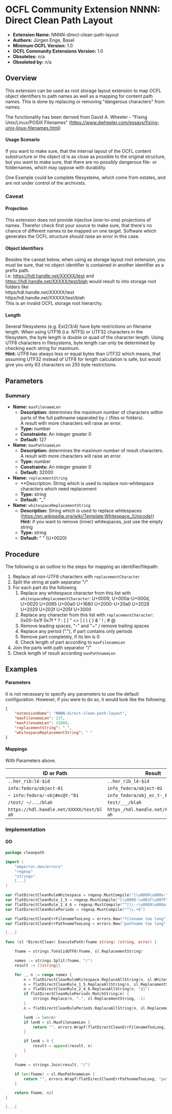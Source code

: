 # OCFL Community Extension NNNN: Direct Clean Path Layout

* **Extension Name:** NNNN-direct-clean-path-layout
* **Authors:** Jürgen Enge, Basel
* **Minimum OCFL Version:** 1.0
* **OCFL Community Extensions Version:** 1.0
* **Obsoletes:** n/a
* **Obsoleted by:** n/a

## Overview

This extension can be used as root storage layout extension to map OCFL object
identifiers to path names as well as a mapping for content path names.
This is done by replacing or removing "dangerous characters" from names.

The functionality has been derived from David A. Wheeler - "Fixing Unix/Linux/POSIX Filenames" (https://www.dwheeler.com/essays/fixing-unix-linux-filenames.html)

#### Usage Scenario

If you want to make sure, that the internal layout of the OCFL content 
substructure or the object id is as close as possible to the original structure, but you want to 
make sure, that there are no possibly dangerous file- or foldernames, which 
may oppose with durability.

One Example could be complete filesystems, which come from estates, and are not
under control of the archivists.

### Caveat

#### Projection
This extension does not provide injective (one-to-one) projections of names. 
Therefor check first your source to make sure, that there's no chance of 
different names to be mapped on one target. Software which generates the OCFL 
structure should raise an error in this case.

#### Object Identifiers
Besides the caveat below, when using as storage layout root extension, you must 
be sure, that no object identifier is  contained in another identifier as a 
prefix path.  
I.e. https://hdl.handle.net/XXXXX/test and https://hdl.handle.net/XXXXX/test/blah 
would result to into storage root folders like  
https/hdl.handle.net/XXXXX/test    
https/hdl.handle.net/XXXXX/test/blah  
This is an invalid OCFL storage root hierarchy.

#### Length
Several filesystems (e.g. Ext2/3/4) have byte restrictions on filename length.
When using UTF16 (i.e. NTFS) or UTF32 characters in the filesystem, the byte length is double or quad of the character length.
Using UTF8 characters in filesystems, byte length can only be determined by checking each string for maximum.  
**Hint:** UTF8 has always less or equal bytes than UTF32 which means, that 
assuming UTF32 instead of UTF8 for length calculation is safe, but would give you
only 63 characters on 255 byte restrictions. 

## Parameters

### Summary

* **Name:** `maxFilenameLen`
   * **Description:** determines the maximum number of characters within parts of the full pathname separated by `/` (files or folders).   
     A result with more characters will raise an error.  
    * **Type:** number
   * **Constraints:** An integer greater 0
   * **Default:** 127
* **Name:** `maxPathnameLen`
    * **Description:** determines the maximum number of result characters.
      A result with more characters will raise an error.  
    * **Type:** number
    * **Constraints:** An integer greater 0
    * **Default:** 32000
* **Name:** `replacementString`
  * **Description: String which is used to replace non-whitespace characters which need replacement
  * **Type:** string
  * **Default:** "_"
* **Name:** `whitespaceReplacementString`
    * **Description:** String which is used to replace whitespaces (https://en.wikipedia.org/wiki/Template:Whitespace_(Unicode))  
      **Hint:** if you want to remove (inner) whitespaces, just use the empty string
    * **Type:** string
    * **Default:** " " (U+0020)
  
## Procedure

The following is an outline to the steps for mapping an identifier/filepath:

1. Replace all non-UTF8 characters with `replacementCharacter`
2. Split the string at path separator "/"
3. For each part do the following
   1. Replace any whitespace character from this list with `whitespaceReplacementCharacter`: U+0009, U+000a-U+000d, U+0020 U+0085 U+00a0 U+1680 U+2000-U+20a0 U+2028 U+2029 U+202f U+205f U+3000   
   2. Replace any character from this list with `replacementCharacter`: 0x00-0x1f 0x7f * ? : [ ] " <> | ( ) { } & ' ! ; # @ 
   3. Remove leading spaces, "-" and "~" / remove trailing spaces
   4. Replace any period ("."), if part contains only periods 
   4. Remove part completely, if its len is 0
   5. Check length of part according to `maxFilenameLen`
4. Join the parts with path separator "/"
5. Check length of result according `maxPathnameLen`

## Examples

#### Parameters

It is not necessary to specify any parameters to use the default configuration.
However, if you were to do so, it would look like the following:

```json
{
    "extensionName": "NNNN-direct-clean-path-layout",
    "maxFilenameLen": 127,
    "maxFilenameLen": 32000,
    "replacementString": "_",
    "whitespaceReplacementString": " "
}
```

#### Mappings

With Parameters above.

| ID or Path                                | Result                                  |
|-------------------------------------------|-----------------------------------------|
| `..hor_rib:lé-$id`                        | `..hor_rib_lé-$id`                      |
| `info:fedora/object-01`                   | `info_fedora/object-01`                 |
| `~ info:fedora/-obj#ec@t-"01 `            | `info_fedora/obj_ec_t-_01`              |
| `/test/ ~/.../blah`                       | `test/___/blah`                         |
 | `https://hdl.handle.net/XXXXX/test/bl ah` | `https_/hdl.handle.net/XXXXX/test/bl ah` |
### Implementation

#### GO 

```go
package cleanpath

import (
	"emperror.dev/errors"
	"regexp"
	"strings"
	[...]
)

var flatDirectCleanRuleWhitespace = regexp.MustCompile("[\u0009\u000a-\u000d\u0020\u0085\u00a0\u1680\u2000-\u20a0\u2028\u2029\u202f\u205f\u3000]")
var flatDirectCleanRule_1_5 = regexp.MustCompile("[\u0000-\u001F\u007F\n\r\t*?:\\[\\]\"<>|(){}&'!\\;#@]")
var flatDirectCleanRule_2_4_6 = regexp.MustCompile("^[\\-~\u0009\u000a-\u000d\u0020\u0085\u00a0\u1680\u2000-\u20a0\u2028\u2029\u202f\u205f\u3000]*(.*?)[\u0009\u000a-\u000d\u0020\u0085\u00a0\u1680\u2000-\u20a0\u2028\u2029\u202f\u205f\u3000]*$")
var flatDirectCleanRulePeriods = regexp.MustCompile("^\\.+$")

var flatDirectCleanErrFilenameTooLong = errors.New("filename too long")
var flatDirectCleanErrPathnameTooLong = errors.New("pathname too long")

[...]

func (sl *DirectClean) ExecutePath(fname string) (string, error) {

	fname = strings.ToValidUTF8(fname, sl.ReplacementString)

	names := strings.Split(fname, "/")
	result := []string{}

	for _, n := range names {
		n = flatDirectCleanRuleWhitespace.ReplaceAllString(n, sl.WhitespaceReplacementString)
		n = flatDirectCleanRule_1_5.ReplaceAllString(n, sl.ReplacementString)
		n = flatDirectCleanRule_2_4_6.ReplaceAllString(n, "$1")
		if flatDirectCleanRulePeriods.MatchString(n) {
			strings.Replace(n, ".", sl.ReplacementString, -1)
		}
		n = flatDirectCleanRulePeriods.ReplaceAllString(n, sl.ReplacementString)

		lenN := len(n)
		if lenN > sl.MaxFilenameLen {
			return "", errors.Wrapf(flatDirectCleanErrFilenameTooLong, "filename: %s", n)
		}

		if lenN > 0 {
			result = append(result, n)
		}
	}

	fname = strings.Join(result, "/")

	if len(fname) > sl.MaxPathnameLen {
		return "", errors.Wrapf(flatDirectCleanErrPathnameTooLong, "pathname: %s", fname)
	}

	return fname, nil
}

[...]
```
